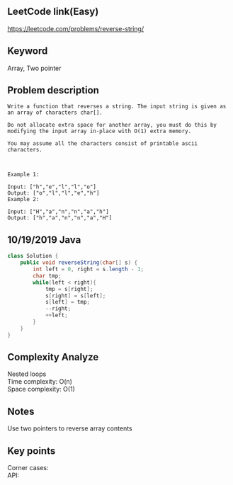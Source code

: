 ## LeetCode link(Easy)
https://leetcode.com/problems/reverse-string/

## Keyword
Array, Two pointer

## Problem description
```
Write a function that reverses a string. The input string is given as an array of characters char[].

Do not allocate extra space for another array, you must do this by modifying the input array in-place with O(1) extra memory.

You may assume all the characters consist of printable ascii characters.

 

Example 1:

Input: ["h","e","l","l","o"]
Output: ["o","l","l","e","h"]
Example 2:

Input: ["H","a","n","n","a","h"]
Output: ["h","a","n","n","a","H"]
```
## 10/19/2019 Java

```java
class Solution {
    public void reverseString(char[] s) {
        int left = 0, right = s.length - 1;
        char tmp;
        while(left < right){
            tmp = s[right];
            s[right] = s[left];
            s[left] = tmp;
            --right;
            ++left;
        }
    }
}
```

## Complexity Analyze
Nested loops\
Time complexity: O(n)\
Space complexity: O(1)

## Notes
Use two pointers to reverse array contents

## Key points
Corner cases:\
API: 

